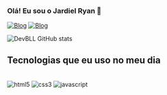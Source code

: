 ### Olá! Eu sou o Jardiel Ryan 👋

[![Blog](https://img.shields.io/badge/LinkedIn-0077B5?style=for-the-badge&logo=linkedin&logoColor=white)]([www.linkedin.com/in/jardiel-ryan-70745b242](https://www.linkedin.com/in/jardiel-ryan-70745b242))
[![Blog](https://img.shields.io/badge/Instagram-E4405F?style=for-the-badge&logo=instagram&logoColor=white)](https://instagram.com/jardiel.ryan)

![DevBLL GitHub stats](https://github-readme-stats.vercel.app/api?username=DevBLL&show_icons=true&theme=radical)

## Tecnologias que eu uso no meu dia

<div stiles="display: inline_block"><br/>
  <img align="center" alt="html5" src="https://img.shields.io/badge/HTML5-E34F26?style=for-the-badge&logo=html5&logoColor=white" />
  <img align="center" alt="css3" src="https://img.shields.io/badge/CSS3-1572B6?style=for-the-badge&logo=css3&logoColor=white" />
  <img align="center" alt="javascript" src="https://img.shields.io/badge/JavaScript-F7DF1E?style=for-the-badge&logo=javascript&logoColor=black" />
</div>
